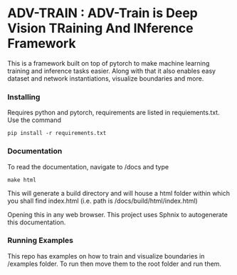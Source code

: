 # ADV-TRAIN : ADV-Train is Deep Vision TRaining And INference Framework

This is a framework built on top of pytorch to make machine learning training and inference tasks easier. Along with that it also enables easy dataset and network instantiations, visualize boundaries and more.


### Installing

Requires python and pytorch, requirements are listed in requiements.txt. Use the command

```
pip install -r requirements.txt
```

### Documentation

To read the documentation, navigate to /docs and type

```
make html
```

This will generate a build directory and will house a html folder within which you shall find index.html (i.e. path is /docs/build/html/index.html)

Opening this in any web browser. This project uses Sphnix to autogenerate this documentation.

### Running Examples

This repo has examples on how to train and visualize boundaries in /examples folder. To run then move them to the root folder and run them.